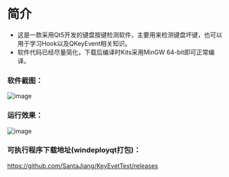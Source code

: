 # 简介
* 这是一款采用Qt5开发的键盘按键检测软件，主要用来检测键盘坏键，也可以用于学习Hook以及QKeyEvent相关知识。
* 软件代码已经尽量简化，下载后编译时Kits采用MinGW 64-bit即可正常编译。
### 软件截图：
![image](https://github.com/SantaJiang/KeyEvetTest/blob/master/image-folder/github.png)
### 运行效果：
![image](https://github.com/SantaJiang/KeyEvetTest/blob/master/image-folder/demo.gif)
### 可执行程序下载地址(windeployqt打包)：
https://github.com/SantaJiang/KeyEvetTest/releases
